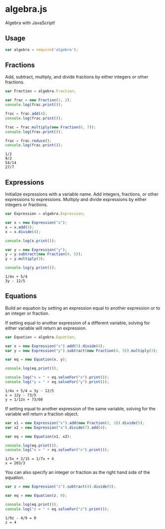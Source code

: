 # algebra.js

Algebra with JavaScript!

## Usage

```javascript
var algebra = require('algebra');
```

## Fractions

Add, subtract, multiply, and divide fractions by either integers or other fractions.

```javascript
var Fraction = algebra.Fraction;

var frac = new Fraction(1, 2);
console.log(frac.print());

frac = frac.add(4);
console.log(frac.print());

frac = frac.multiply(new Fraction(6, 7));
console.log(frac.print());

frac = frac.reduce();
console.log(frac.print());
```

```
1/2
9/2
54/14
27/7
```

## Expressions

Initialize expressions with a variable name. Add integers, fractions, or other expressions to expressions.
Multiply and divide expressions by either integers or fractions.

```javascript
var Expression = algebra.Expression;

var x = new Expression("x");
x = x.add(5);
x = x.divide(4);

console.log(x.print());

var y = new Expression("y");
y = y.subtract(new Fraction(4, 5));
y = y.multiply(3);

console.log(y.print());
```

```
1/4x + 5/4
3y - 12/5
```

## Equations

Build an equation by setting an expression equal to another expression or to an integer or fraction.

If setting equal to another expression of a different variable, solving for either variable will return an expression.

```javascript
var Equation = algebra.Equation;

var x = new Expression("x").add(5).divide(4);
var y = new Expression("y").subtract(new Fraction(4, 5)).multiply(3);

var eq = new Equation(x, y);

console.log(eq.print());

console.log("x = " + eq.solveFor("x").print());
console.log("y = " + eq.solveFor("y").print());
```

```
1/4x + 5/4 = 3y - 12/5
x = 12y - 73/5
y = 1/12x + 73/60
```

If setting equal to another expression of the same variable, solving for the variable will return a fraction object.

```javascript
var x1 = new Expression("x").add(new Fraction(2, 3)).divide(5);
var x2 = new Expression("x").divide(7).add(4);

var eq = new Equation(x1, x2);

console.log(eq.print());
console.log("x = " + eq.solveFor("x").print());
```

```
1/5x + 2/15 = 1/7x + 4
x = 203/3
```

You can also specify an integer or fraction as the right hand side of the equation.

```javascript
var z = new Expression("z").subtract(4).divide(9);

var eq = new Equation(z, 0);

console.log(eq.print());
console.log("z = " + eq.solveFor("z").print());
```

```
1/9z - 4/9 = 0
z = 4
```